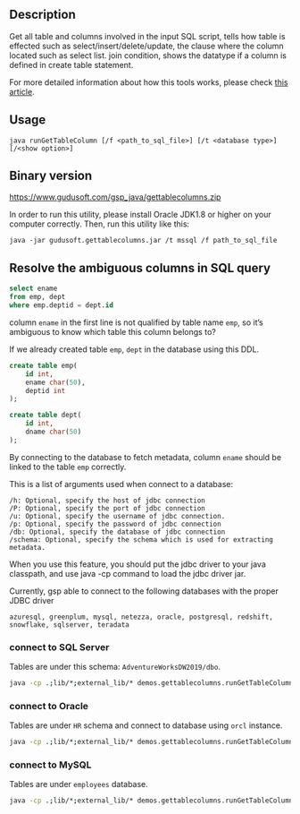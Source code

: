 ## Description
Get all table and columns involved in the input SQL script, tells how table is effected such as select/insert/delete/update,
the clause where the column located such as select list. join condition, shows the datatype if a column is defined in create table
statement.

For more detailed information about how this tools works, please check [this article](http://support.sqlparser.com/tutorials/gsp-demo-get-table-column/).

## Usage
`java runGetTableColumn [/f <path_to_sql_file>] [/t <database type>] [/<show option>]`

## Binary version
https://www.gudusoft.com/gsp_java/gettablecolumns.zip

In order to run this utility, please install Oracle JDK1.8 or higher on your computer correctly.
Then, run this utility like this:

```
java -jar gudusoft.gettablecolumns.jar /t mssql /f path_to_sql_file
```

## Resolve the ambiguous columns in SQL query
```sql
select ename
from emp, dept
where emp.deptid = dept.id
```

column `ename` in the first line is not qualified by table name `emp`, so it’s ambiguous to know which table this column belongs to?

If we already created table `emp`, `dept` in the database using this DDL.
```sql
create table emp(
	id int,
	ename char(50),
	deptid int
);

create table dept(
	id int,
	dname char(50)
);
```

By connecting to the database to fetch metadata, column `ename` should be linked to the table `emp` correctly.

This is a list of arguments used when connect to a database:
```
/h: Optional, specify the host of jdbc connection
/P: Optional, specify the port of jdbc connection
/u: Optional, specify the username of jdbc connection.
/p: Optional, specify the password of jdbc connection
/db: Optional, specify the database of jdbc connection
/schema: Optional, specify the schema which is used for extracting metadata.
```

When you use this feature, you should put the jdbc driver to your java classpath, and use java -cp command to load the jdbc driver jar.

Currently, gsp able to connect to the following databases with the proper JDBC driver
```
azuresql, greenplum, mysql, netezza, oracle, postgresql, redshift, snowflake, sqlserver, teradata
```


### connect to SQL Server
Tables are under this schema: `AdventureWorksDW2019/dbo`.

```sh
java -cp .;lib/*;external_lib/* demos.gettablecolumns.runGetTableColumn /t mssql /h localhost /P 1433 /u root /p password /schema AdventureWorksDW2019/dbo /f sample.sql /showDetail
```

### connect to Oracle
Tables are under `HR` schema and connect to database using `orcl` instance.

```sh
java -cp .;lib/*;external_lib/* demos.gettablecolumns.runGetTableColumn /t oracle /h localhost /P 1521 /u root /p password /db orcl /schema HR /f sample.sql /showDetail
```

### connect to MySQL
Tables are under `employees` database.

```sh
java -cp .;lib/*;external_lib/* demos.gettablecolumns.runGetTableColumn /t mysql /h localhost /P 3306 /u root /p password /db employees /f sample.sql /showDetail
```
